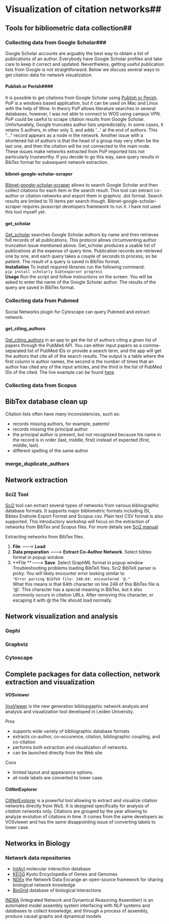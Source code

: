 # Visualization of citation networks##
 
## Tools for bibliometric data collection##

### Collecting data from Google Scholar###
Google Scholar accounts are arguably the best way to obtain a list of publications of an author. Everybody have Google Scholar profiles and take care to keep it correct and updated. Nevertheless, getting useful publication lists from Google is not straightforward. Below we discuss several ways to get citation data for network visualization.

#### Publish or Perish####
It is possible to get citations from Google Scholar using  [Publish or Perish](https://harzing.com/resources/publish-or-perish). PoP is a windows based application, but it can be used on Mac and Linux with the help of Wine. In theory PoP allows literature searches in several databases, however, I was not able to connect to WOS using campus VPN. PoP could be useful to scrape citation results from Google Scholar. Unfortunately, Google truncates author lists unpredictably. In some cases, it retains 5 authors, in other only 3,  and adds '...' at the end of authors. This "..." record appears as a node in the network. Another issue with a shortened list of authors is that the head of a group may very often be the last one, and then the citation will be not connected to the main node. These issues make networks extracted from PoP imported lists not particularly trustworthy. If you decide to go this way, save query results in BibTex format for subsequent network extraction.

#### bibnet-google-scholar-scraper
[Bibnet-google-scholar-scraper](https://github.com/jimmytidey/bibnet-google-scholar-scraper)  allows to search Google Scholar and then collect citations for each item in the search result.  This tool can extract co-author or citation networks and export them in graphviz .dot format. Search results are limited to 10 items per search though. Bibnet-google-scholar-scraper requires javascript developers framework to run it. I have not used this tool myself yet.

#### get_scholar
 [Get_scholar](https://github.com/ssvassiliev/PublicationNetworks)  searches Google Scholar authors by name and then retrieves full records of all publications. This protocol allows circumventing author truncation issue mentioned above. Get_scholar produces a usable list of publications at the expense of query time. Publication records are retrieved one by one, and each query takes a couple of seconds to process, so be patient. The result of a query is saved in BibTex format.<br>
**Installation** 
To install required libraries run the following command:<br>
 `pip install scholarly bibtexparser progress`<br>
**Usage** 
Run the script and follow instructions on the screen. You will be asked to enter the name of the Google Scholar author. The results of the query are saved in BibTex format.

### Collecting data from Pubmed 
Social Networks plugin for Cytoscape can query Pubmed and extract network.

#### get_citing_authors 
[Get_citing_authors](https://github.com/Sihao/get_citing_authors) in an app to get the list of authors citing a given list of papers through the PubMed API. You can either input papers as a comma-separated list of PubMed IDs or provide a search term, and the app will get the authors that cite all of the search results. The output is a table where the first column is author names, the second is the number of times that an author has cited any of the input articles, and the third is the list of PubMed IDs of the cited. The live example can be found [here](https://flask-fetch-citation.herokuapp.com).

### Collecting data from Scopus 


## BibTex database clean up 
Citation lists often have many inconsistencies, such as:
- records missing authors, for example, patents!
- records missing the principal author
- the principal author is present, but not recognized because his name in the record is in order (last, middle, first) instead of expected (first, middle, last).
- different spelling of the same author
### merge_duplicate_authors 

## Network extraction 

### Sci2 Tool 

[Sci2](https://sci2.cns.iu.edu/user/index.php) tool can extract several types of networks from various bibliographic database formats. It supports major bibliometric formats including ISI, Bibtex Endnote Export Format and Scopus csv. Plain text CSV format is also supported. This introductory workshop will focus on the extraction of networks from BibTex and Scopus files. For more details see [Sci2 manual](http://sci2.wiki.cns.iu.edu) 

Extracting networks from BibTex files.

1. **File** ---> **Load**
2. **Data preparation** ---> **Extract Co-Author Network**. Select bibtex format in popup window.
3. **File **---> **Save**. Select GraphML format in popup window<br>
Troubleshooting problems loading BibTeX files. Sci2 BibTeX parser is picky. You will likely encounter error looking similar to <br>
`"Error parsing BibTeX file: 248:64: encountered '@."`<br>
 What this means is that 64th character on line 248 of this BibTex file is '@'. This character has a special meaning in BibTex, but it also commonly occurs in citation URLs. After removing this character, or escaping it with \@ the file should load normally. 


## Network visualization and analysis 

### Gephi

### Graphviz

### Cytoscape


## Complete packages for data collection, network extraction and visualization

#### VOSviewer
[VosViewer](http://www.vosviewer.com/) is the new generation bibliopgaphic network analysis and analysis and visualization tool developed in Leiden University.

Pros

+ supports wide variety of bibliographic database formats
+ extracts co-author, co-occurence, citation, bibliographic coupling, and co-citation 
+ performs both extraction and visualization of networks. 
+ can be launched directly from the Web site

Cons

- limited layout and appearance options. 
- all node labels are converted to lower case. 

#### CitNetExplorer
[CitNetExplorer](http://www.citnetexplorer.nl/) is a powerful tool allowing to extract and visualize citation networks directly from WoS. It is designed specifically for analysis of *citation networks* only. Citations are grouped by the year allowing to analyze evolution of citations in time. It comes from the same developers as VOSviewer and has the same disappointing issue of converting labels to lower case. 

## Networks in Biology

### Network data repositories

- [IntAct](http://www.ebi.ac.uk/intact) molecular interaction database
- [KEGG](https://www.genome.jp/kegg/) Kyoto Encyclopedia of Genes and Genomes
- [NDEx](http://www.home.ndexbio.org/index) the Network Data Excange an open-source framework for sharing biological network knowledge
- [BioGrid](https://thebiogrid.org/) database of biological interactions

[INDRA](http://www.indra.bio/) (Integrated Network and Dynamical Reasoning Assembler) is an automated model assembly system interfacing with NLP systems and databases to collect knowledge, and through a process of assembly, produce causal graphs and dynamical models
<!--stackedit_data:
eyJoaXN0b3J5IjpbNjAzNzU0ODQ4LC05ODkyNzkzOSwtNjIyNT
c0NzE5LC0zMjQ3OTA5NjMsLTEwNzMzODE5NDcsLTEzMjU5OTQ3
OTMsMTg3OTcyMjE0Miw2NTQyNTU3ODYsMTg1MDc3MTQ4NSwtMT
kzODAzNjgxLDE4NTA3NzYzODhdfQ==
-->